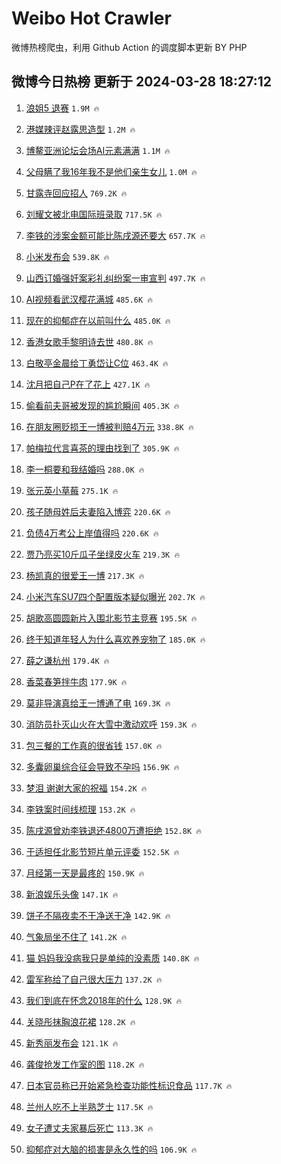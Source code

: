 # Weibo Hot Crawler 



微博热榜爬虫，利用 Github Action 的调度脚本更新 BY PHP 


## 微博今日热榜 更新于 2024-03-28 18:27:12 
1. [浪姐5 退赛](https://s.weibo.com/weibo?q=%E6%B5%AA%E5%A7%905%20%E9%80%80%E8%B5%9B&t=31&band_rank=1&Refer=top) `1.9M 🔥` 

1. [港媒辣评赵露思造型](https://s.weibo.com/weibo?q=%23%E6%B8%AF%E5%AA%92%E8%BE%A3%E8%AF%84%E8%B5%B5%E9%9C%B2%E6%80%9D%E9%80%A0%E5%9E%8B%23&t=31&band_rank=2&Refer=top) `1.2M 🔥` 

1. [博鳌亚洲论坛会场AI元素满满](https://s.weibo.com/weibo?q=%23%E5%8D%9A%E9%B3%8C%E4%BA%9A%E6%B4%B2%E8%AE%BA%E5%9D%9B%E4%BC%9A%E5%9C%BAAI%E5%85%83%E7%B4%A0%E6%BB%A1%E6%BB%A1%23&t=31&band_rank=3&Refer=top) `1.1M 🔥` 

1. [父母瞒了我16年我不是他们亲生女儿](https://s.weibo.com/weibo?q=%23%E7%88%B6%E6%AF%8D%E7%9E%92%E4%BA%86%E6%88%9116%E5%B9%B4%E6%88%91%E4%B8%8D%E6%98%AF%E4%BB%96%E4%BB%AC%E4%BA%B2%E7%94%9F%E5%A5%B3%E5%84%BF%23&t=31&band_rank=4&Refer=top) `1.0M 🔥` 

1. [甘露寺回应招人](https://s.weibo.com/weibo?q=%23%E7%94%98%E9%9C%B2%E5%AF%BA%E5%9B%9E%E5%BA%94%E6%8B%9B%E4%BA%BA%23&t=31&band_rank=5&Refer=top) `769.2K 🔥` 

1. [刘耀文被北电国际班录取](https://s.weibo.com/weibo?q=%23%E5%88%98%E8%80%80%E6%96%87%E8%A2%AB%E5%8C%97%E7%94%B5%E5%9B%BD%E9%99%85%E7%8F%AD%E5%BD%95%E5%8F%96%23&t=31&band_rank=6&Refer=top) `717.5K 🔥` 

1. [李铁的涉案金额可能比陈戌源还要大](https://s.weibo.com/weibo?q=%23%E6%9D%8E%E9%93%81%E7%9A%84%E6%B6%89%E6%A1%88%E9%87%91%E9%A2%9D%E5%8F%AF%E8%83%BD%E6%AF%94%E9%99%88%E6%88%8C%E6%BA%90%E8%BF%98%E8%A6%81%E5%A4%A7%23&t=31&band_rank=7&Refer=top) `657.7K 🔥` 

1. [小米发布会](https://s.weibo.com/weibo?q=%E5%B0%8F%E7%B1%B3%E5%8F%91%E5%B8%83%E4%BC%9A&t=31&band_rank=8&Refer=top) `539.8K 🔥` 

1. [山西订婚强奸案彩礼纠纷案一审宣判](https://s.weibo.com/weibo?q=%23%E5%B1%B1%E8%A5%BF%E8%AE%A2%E5%A9%9A%E5%BC%BA%E5%A5%B8%E6%A1%88%E5%BD%A9%E7%A4%BC%E7%BA%A0%E7%BA%B7%E6%A1%88%E4%B8%80%E5%AE%A1%E5%AE%A3%E5%88%A4%23&t=31&band_rank=9&Refer=top) `497.7K 🔥` 

1. [AI视频看武汉樱花满城](https://s.weibo.com/weibo?q=%23AI%E8%A7%86%E9%A2%91%E7%9C%8B%E6%AD%A6%E6%B1%89%E6%A8%B1%E8%8A%B1%E6%BB%A1%E5%9F%8E%23&t=31&band_rank=10&Refer=top) `485.6K 🔥` 

1. [现在的抑郁症在以前叫什么](https://s.weibo.com/weibo?q=%E7%8E%B0%E5%9C%A8%E7%9A%84%E6%8A%91%E9%83%81%E7%97%87%E5%9C%A8%E4%BB%A5%E5%89%8D%E5%8F%AB%E4%BB%80%E4%B9%88&t=31&band_rank=11&Refer=top) `485.0K 🔥` 

1. [香港女歌手黎明诗去世](https://s.weibo.com/weibo?q=%23%E9%A6%99%E6%B8%AF%E5%A5%B3%E6%AD%8C%E6%89%8B%E9%BB%8E%E6%98%8E%E8%AF%97%E5%8E%BB%E4%B8%96%23&t=31&band_rank=12&Refer=top) `480.8K 🔥` 

1. [白敬亭金晨给丁勇岱让C位](https://s.weibo.com/weibo?q=%23%E7%99%BD%E6%95%AC%E4%BA%AD%E9%87%91%E6%99%A8%E7%BB%99%E4%B8%81%E5%8B%87%E5%B2%B1%E8%AE%A9C%E4%BD%8D%23&t=31&band_rank=13&Refer=top) `463.4K 🔥` 

1. [沈月把自己P在了花上](https://s.weibo.com/weibo?q=%23%E6%B2%88%E6%9C%88%E6%8A%8A%E8%87%AA%E5%B7%B1P%E5%9C%A8%E4%BA%86%E8%8A%B1%E4%B8%8A%23&t=31&band_rank=14&Refer=top) `427.1K 🔥` 

1. [偷看前夫哥被发现的尴尬瞬间](https://s.weibo.com/weibo?q=%23%E5%81%B7%E7%9C%8B%E5%89%8D%E5%A4%AB%E5%93%A5%E8%A2%AB%E5%8F%91%E7%8E%B0%E7%9A%84%E5%B0%B4%E5%B0%AC%E7%9E%AC%E9%97%B4%23&t=31&band_rank=15&Refer=top) `405.3K 🔥` 

1. [在朋友圈贬损王一博被判赔4万元](https://s.weibo.com/weibo?q=%23%E5%9C%A8%E6%9C%8B%E5%8F%8B%E5%9C%88%E8%B4%AC%E6%8D%9F%E7%8E%8B%E4%B8%80%E5%8D%9A%E8%A2%AB%E5%88%A4%E8%B5%944%E4%B8%87%E5%85%83%23&t=31&band_rank=16&Refer=top) `338.8K 🔥` 

1. [帕梅拉代言喜茶的理由找到了](https://s.weibo.com/weibo?q=%23%E5%B8%95%E6%A2%85%E6%8B%89%E4%BB%A3%E8%A8%80%E5%96%9C%E8%8C%B6%E7%9A%84%E7%90%86%E7%94%B1%E6%89%BE%E5%88%B0%E4%BA%86%23&t=31&band_rank=17&Refer=top) `305.9K 🔥` 

1. [李一桐要和我结婚吗](https://s.weibo.com/weibo?q=%23%E6%9D%8E%E4%B8%80%E6%A1%90%E8%A6%81%E5%92%8C%E6%88%91%E7%BB%93%E5%A9%9A%E5%90%97%23&t=31&band_rank=18&Refer=top) `288.0K 🔥` 

1. [张元英小草莓](https://s.weibo.com/weibo?q=%23%E5%BC%A0%E5%85%83%E8%8B%B1%E5%B0%8F%E8%8D%89%E8%8E%93%23&t=31&band_rank=19&Refer=top) `275.1K 🔥` 

1. [孩子随母姓后夫妻陷入博弈](https://s.weibo.com/weibo?q=%23%E5%AD%A9%E5%AD%90%E9%9A%8F%E6%AF%8D%E5%A7%93%E5%90%8E%E5%A4%AB%E5%A6%BB%E9%99%B7%E5%85%A5%E5%8D%9A%E5%BC%88%23&t=31&band_rank=20&Refer=top) `220.6K 🔥` 

1. [负债4万考公上岸值得吗](https://s.weibo.com/weibo?q=%23%E8%B4%9F%E5%80%BA4%E4%B8%87%E8%80%83%E5%85%AC%E4%B8%8A%E5%B2%B8%E5%80%BC%E5%BE%97%E5%90%97%23&t=31&band_rank=21&Refer=top) `220.6K 🔥` 

1. [贾乃亮买10斤瓜子坐绿皮火车](https://s.weibo.com/weibo?q=%23%E8%B4%BE%E4%B9%83%E4%BA%AE%E4%B9%B010%E6%96%A4%E7%93%9C%E5%AD%90%E5%9D%90%E7%BB%BF%E7%9A%AE%E7%81%AB%E8%BD%A6%23&t=31&band_rank=22&Refer=top) `219.3K 🔥` 

1. [杨凯真的很爱王一博](https://s.weibo.com/weibo?q=%E6%9D%A8%E5%87%AF%E7%9C%9F%E7%9A%84%E5%BE%88%E7%88%B1%E7%8E%8B%E4%B8%80%E5%8D%9A&t=31&band_rank=23&Refer=top) `217.3K 🔥` 

1. [小米汽车SU7四个配置版本疑似曝光](https://s.weibo.com/weibo?q=%23%E5%B0%8F%E7%B1%B3%E6%B1%BD%E8%BD%A6SU7%E5%9B%9B%E4%B8%AA%E9%85%8D%E7%BD%AE%E7%89%88%E6%9C%AC%E7%96%91%E4%BC%BC%E6%9B%9D%E5%85%89%23&t=31&band_rank=24&Refer=top) `202.7K 🔥` 

1. [胡歌高圆圆新片入围北影节主竞赛](https://s.weibo.com/weibo?q=%23%E8%83%A1%E6%AD%8C%E9%AB%98%E5%9C%86%E5%9C%86%E6%96%B0%E7%89%87%E5%85%A5%E5%9B%B4%E5%8C%97%E5%BD%B1%E8%8A%82%E4%B8%BB%E7%AB%9E%E8%B5%9B%23&t=31&band_rank=25&Refer=top) `195.5K 🔥` 

1. [终于知道年轻人为什么喜欢养宠物了](https://s.weibo.com/weibo?q=%23%E7%BB%88%E4%BA%8E%E7%9F%A5%E9%81%93%E5%B9%B4%E8%BD%BB%E4%BA%BA%E4%B8%BA%E4%BB%80%E4%B9%88%E5%96%9C%E6%AC%A2%E5%85%BB%E5%AE%A0%E7%89%A9%E4%BA%86%23&t=31&band_rank=26&Refer=top) `185.0K 🔥` 

1. [薛之谦杭州](https://s.weibo.com/weibo?q=%E8%96%9B%E4%B9%8B%E8%B0%A6%E6%9D%AD%E5%B7%9E&t=31&band_rank=27&Refer=top) `179.4K 🔥` 

1. [香菜春笋拌牛肉](https://s.weibo.com/weibo?q=%E9%A6%99%E8%8F%9C%E6%98%A5%E7%AC%8B%E6%8B%8C%E7%89%9B%E8%82%89&t=31&band_rank=28&Refer=top) `177.9K 🔥` 

1. [莫非导演真给王一博通了电](https://s.weibo.com/weibo?q=%E8%8E%AB%E9%9D%9E%E5%AF%BC%E6%BC%94%E7%9C%9F%E7%BB%99%E7%8E%8B%E4%B8%80%E5%8D%9A%E9%80%9A%E4%BA%86%E7%94%B5&t=31&band_rank=29&Refer=top) `169.3K 🔥` 

1. [消防员扑灭山火在大雪中激动欢呼](https://s.weibo.com/weibo?q=%23%E6%B6%88%E9%98%B2%E5%91%98%E6%89%91%E7%81%AD%E5%B1%B1%E7%81%AB%E5%9C%A8%E5%A4%A7%E9%9B%AA%E4%B8%AD%E6%BF%80%E5%8A%A8%E6%AC%A2%E5%91%BC%23&t=31&band_rank=30&Refer=top) `159.3K 🔥` 

1. [包三餐的工作真的很省钱](https://s.weibo.com/weibo?q=%23%E5%8C%85%E4%B8%89%E9%A4%90%E7%9A%84%E5%B7%A5%E4%BD%9C%E7%9C%9F%E7%9A%84%E5%BE%88%E7%9C%81%E9%92%B1%23&t=31&band_rank=31&Refer=top) `157.0K 🔥` 

1. [多囊卵巢综合征会导致不孕吗](https://s.weibo.com/weibo?q=%23%E5%A4%9A%E5%9B%8A%E5%8D%B5%E5%B7%A2%E7%BB%BC%E5%90%88%E5%BE%81%E4%BC%9A%E5%AF%BC%E8%87%B4%E4%B8%8D%E5%AD%95%E5%90%97%23&t=31&band_rank=32&Refer=top) `156.9K 🔥` 

1. [梦泪 谢谢大家的祝福](https://s.weibo.com/weibo?q=%E6%A2%A6%E6%B3%AA%20%E8%B0%A2%E8%B0%A2%E5%A4%A7%E5%AE%B6%E7%9A%84%E7%A5%9D%E7%A6%8F&t=31&band_rank=33&Refer=top) `154.2K 🔥` 

1. [李铁案时间线梳理](https://s.weibo.com/weibo?q=%23%E6%9D%8E%E9%93%81%E6%A1%88%E6%97%B6%E9%97%B4%E7%BA%BF%E6%A2%B3%E7%90%86%23&t=31&band_rank=34&Refer=top) `153.2K 🔥` 

1. [陈戌源曾劝李铁退还4800万遭拒绝](https://s.weibo.com/weibo?q=%23%E9%99%88%E6%88%8C%E6%BA%90%E6%9B%BE%E5%8A%9D%E6%9D%8E%E9%93%81%E9%80%80%E8%BF%984800%E4%B8%87%E9%81%AD%E6%8B%92%E7%BB%9D%23&t=31&band_rank=35&Refer=top) `152.8K 🔥` 

1. [于适担任北影节短片单元评委](https://s.weibo.com/weibo?q=%23%E4%BA%8E%E9%80%82%E6%8B%85%E4%BB%BB%E5%8C%97%E5%BD%B1%E8%8A%82%E7%9F%AD%E7%89%87%E5%8D%95%E5%85%83%E8%AF%84%E5%A7%94%23&t=31&band_rank=36&Refer=top) `152.5K 🔥` 

1. [月经第一天是最疼的](https://s.weibo.com/weibo?q=%23%E6%9C%88%E7%BB%8F%E7%AC%AC%E4%B8%80%E5%A4%A9%E6%98%AF%E6%9C%80%E7%96%BC%E7%9A%84%23&t=31&band_rank=37&Refer=top) `150.9K 🔥` 

1. [新浪娱乐头像](https://s.weibo.com/weibo?q=%E6%96%B0%E6%B5%AA%E5%A8%B1%E4%B9%90%E5%A4%B4%E5%83%8F&t=31&band_rank=38&Refer=top) `147.1K 🔥` 

1. [饼子不隔夜卖不干净送干净](https://s.weibo.com/weibo?q=%23%E9%A5%BC%E5%AD%90%E4%B8%8D%E9%9A%94%E5%A4%9C%E5%8D%96%E4%B8%8D%E5%B9%B2%E5%87%80%E9%80%81%E5%B9%B2%E5%87%80%23&t=31&band_rank=39&Refer=top) `142.9K 🔥` 

1. [气象局坐不住了](https://s.weibo.com/weibo?q=%23%E6%B0%94%E8%B1%A1%E5%B1%80%E5%9D%90%E4%B8%8D%E4%BD%8F%E4%BA%86%23&t=31&band_rank=40&Refer=top) `141.2K 🔥` 

1. [猫 妈妈我没病我只是单纯的没素质](https://s.weibo.com/weibo?q=%E7%8C%AB%20%E5%A6%88%E5%A6%88%E6%88%91%E6%B2%A1%E7%97%85%E6%88%91%E5%8F%AA%E6%98%AF%E5%8D%95%E7%BA%AF%E7%9A%84%E6%B2%A1%E7%B4%A0%E8%B4%A8&t=31&band_rank=41&Refer=top) `140.8K 🔥` 

1. [雷军称给了自己很大压力](https://s.weibo.com/weibo?q=%23%E9%9B%B7%E5%86%9B%E7%A7%B0%E7%BB%99%E4%BA%86%E8%87%AA%E5%B7%B1%E5%BE%88%E5%A4%A7%E5%8E%8B%E5%8A%9B%23&t=31&band_rank=42&Refer=top) `137.2K 🔥` 

1. [我们到底在怀念2018年的什么](https://s.weibo.com/weibo?q=%23%E6%88%91%E4%BB%AC%E5%88%B0%E5%BA%95%E5%9C%A8%E6%80%80%E5%BF%B52018%E5%B9%B4%E7%9A%84%E4%BB%80%E4%B9%88%23&t=31&band_rank=43&Refer=top) `128.9K 🔥` 

1. [关晓彤抹胸浪花裙](https://s.weibo.com/weibo?q=%23%E5%85%B3%E6%99%93%E5%BD%A4%E6%8A%B9%E8%83%B8%E6%B5%AA%E8%8A%B1%E8%A3%99%23&t=31&band_rank=44&Refer=top) `128.2K 🔥` 

1. [新秀丽发布会](https://s.weibo.com/weibo?q=%E6%96%B0%E7%A7%80%E4%B8%BD%E5%8F%91%E5%B8%83%E4%BC%9A&t=31&band_rank=45&Refer=top) `121.1K 🔥` 

1. [龚俊抢发工作室的图](https://s.weibo.com/weibo?q=%23%E9%BE%9A%E4%BF%8A%E6%8A%A2%E5%8F%91%E5%B7%A5%E4%BD%9C%E5%AE%A4%E7%9A%84%E5%9B%BE%23&t=31&band_rank=46&Refer=top) `118.2K 🔥` 

1. [日本官员称已开始紧急检查功能性标识食品](https://s.weibo.com/weibo?q=%23%E6%97%A5%E6%9C%AC%E5%AE%98%E5%91%98%E7%A7%B0%E5%B7%B2%E5%BC%80%E5%A7%8B%E7%B4%A7%E6%80%A5%E6%A3%80%E6%9F%A5%E5%8A%9F%E8%83%BD%E6%80%A7%E6%A0%87%E8%AF%86%E9%A3%9F%E5%93%81%23&t=31&band_rank=47&Refer=top) `117.7K 🔥` 

1. [兰州人吃不上半熟芝士](https://s.weibo.com/weibo?q=%23%E5%85%B0%E5%B7%9E%E4%BA%BA%E5%90%83%E4%B8%8D%E4%B8%8A%E5%8D%8A%E7%86%9F%E8%8A%9D%E5%A3%AB%23&t=31&band_rank=48&Refer=top) `117.5K 🔥` 

1. [女子遭丈夫家暴后死亡](https://s.weibo.com/weibo?q=%23%E5%A5%B3%E5%AD%90%E9%81%AD%E4%B8%88%E5%A4%AB%E5%AE%B6%E6%9A%B4%E5%90%8E%E6%AD%BB%E4%BA%A1%23&t=31&band_rank=49&Refer=top) `113.3K 🔥` 

1. [抑郁症对大脑的损害是永久性的吗](https://s.weibo.com/weibo?q=%23%E6%8A%91%E9%83%81%E7%97%87%E5%AF%B9%E5%A4%A7%E8%84%91%E7%9A%84%E6%8D%9F%E5%AE%B3%E6%98%AF%E6%B0%B8%E4%B9%85%E6%80%A7%E7%9A%84%E5%90%97%23&t=31&band_rank=50&Refer=top) `106.9K 🔥` 


